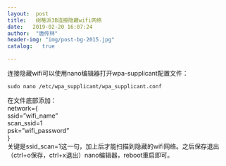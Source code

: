```yaml
---
layout:  post
title:   树莓派3B连接隐藏wifi网络
date:   2019-02-20 16:07:24
author:  "唐传林"
header-img: "img/post-bg-2015.jpg"
catalog:   true

---
```

连接隐藏wifi可以使用nano编辑器打开wpa-supplicant配置文件：

    
    
    sudo nano /etc/wpa_supplicant/wpa_supplicant.conf 
    

在文件底部添加：  
network={  
ssid=”wifi_name”  
scan_ssid=1  
psk=”wifi_password”  
}  
关键是ssid_scan=1这一句，加上后才能扫描到隐藏的wifi网络。之后保存退出（ctrl+o保存，ctrl+x退出）nano编辑器，reboot重启即可。

